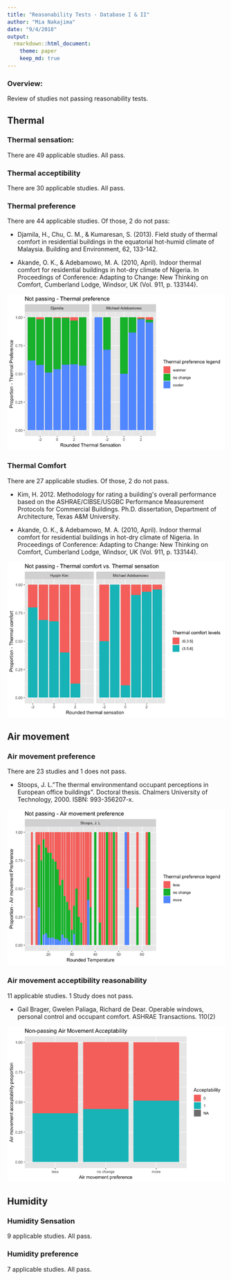 ```yaml
---
title: "Reasonability Tests - Database I & II"
author: "Mia Nakajima"
date: "9/4/2018"
output: 
  rmarkdown::html_document:
    theme: paper
    keep_md: true
---
```





### Overview: 

Review of studies not passing reasonability tests. 

## Thermal 









### Thermal sensation: 

There are 49 applicable studies. All pass. 

### Thermal acceptibility

There are 30 applicable studies. All pass. 



### Thermal preference 

There are 44 applicable studies. Of those, 2 do not pass: 

- Djamila, H., Chu, C. M., & Kumaresan, S. (2013). Field study of thermal comfort in residential buildings in the equatorial hot-humid climate of Malaysia. Building and Environment, 62, 133-142.

- Akande, O. K., & Adebamowo, M. A. (2010, April). Indoor thermal comfort for residential buildings in hot-dry climate of Nigeria. In Proceedings of Conference: Adapting to Change: New Thinking on Comfort, Cumberland Lodge, Windsor, UK (Vol. 911, p. 133144).

![](reasonability_nonpassing_1_2_files/figure-html/unnamed-chunk-5-1.png)<!-- -->


### Thermal Comfort


There are 27 applicable studies. Of those, 2 do not pass. 

- Kim, H. 2012. Methodology for rating a building's overall performance based on the ASHRAE/CIBSE/USGBC Performance Measurement Protocols for Commercial Buildings. Ph.D. dissertation, Department of Architecture, Texas A&M University.

- Akande, O. K., & Adebamowo, M. A. (2010, April). Indoor thermal comfort for residential buildings in hot-dry climate of Nigeria. In Proceedings of Conference: Adapting to Change: New Thinking on Comfort, Cumberland Lodge, Windsor, UK (Vol. 911, p. 133144).



![](reasonability_nonpassing_1_2_files/figure-html/unnamed-chunk-7-1.png)<!-- -->


## Air movement

### Air movement preference 

There are 23 studies and 1 does not pass. 

- Stoops, J. L."The thermal environmentand occupant perceptions in European office buildings". Doctoral thesis. Chalmers University of Technology, 2000. ISBN: 993-356207-x. 

![](reasonability_nonpassing_1_2_files/figure-html/unnamed-chunk-8-1.png)<!-- -->

### Air movement acceptibility reasonability 

11 applicable studies. 1 Study does not pass. 

- Gail Brager, Gwelen Paliaga, Richard de Dear. Operable windows, personal control and occupant comfort. ASHRAE Transactions. 110(2) 

![](reasonability_nonpassing_1_2_files/figure-html/unnamed-chunk-9-1.png)<!-- -->


## Humidity


### Humidity Sensation

9 applicable studies. All pass.

### Humidity preference

7 applicable studies. All pass. 


